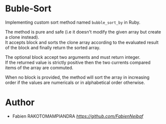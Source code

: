 # Buble-Sort

Implementing custom sort method named `bubble_sort_by` in Ruby.

The method is pure and safe (i.e it doesn't modify the given array but create a clone instead).  
It accepts block and sorts the clone array according to the evaluated result of the block and finally return the sorted array.

The optional block accept two arguments and must return integer.  
If the returned value is strictly positive then the two currents compared items of the array are commuted.

When no block is provided, the method will sort the array in increasing order if the values are numericals or in alphabetical order otherwise.

# Author

- Fabien RAKOTOMAMPIANDRA _https://github.com/FabienNeibaf_
